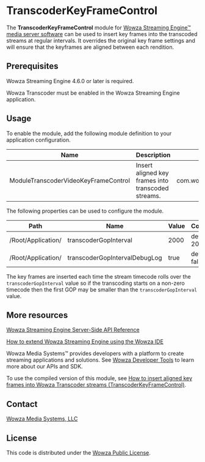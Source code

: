 # TranscoderKeyFrameControl
The **TranscoderKeyFrameControl** module for [Wowza Streaming Engine™ media server software](https://www.wowza.com/products/streaming-engine) can be used to insert key frames into the transcoded streams at regular intervals. It overrides the original key frame settings and will ensure that the keyframes are aligned between each rendition.

## Prerequisites
Wowza Streaming Engine 4.6.0 or later is required.

Wowza Transcoder must be enabled in the Wowza Streaming Engine application.

## Usage
To enable the module, add the following module definition to your application configuration.

Name | Description | Fully Qualified Class Name
--- | --- | ---
ModuleTranscoderVideoKeyFrameControl | Insert aligned key frames into transcoded streams. | com.wowza.wms.plugin.transcoder.ModuleTranscoderVideoKeyFrameControl

The following properties can be used to configure the module.

Path | Name | Value | Comment
--- | --- | --- | ---
/Root/Application/ | transcoderGopInterval | 2000 | default 2000ms
/Root/Application/ | transcoderGopIntervalDebugLog | true | default false

The key frames are inserted each time the stream timecode rolls over the `transcoderGopInterval` value so if the transcoding starts on a non-zero timecode then the first GOP may be smaller than the `transcoderGopInterval` value.

## More resources
[Wowza Streaming Engine Server-Side API Reference](https://www.wowza.com/resources/serverapi/)

[How to extend Wowza Streaming Engine using the Wowza IDE](https://www.wowza.com/forums/content.php?759-How-to-extend-Wowza-Streaming-Engine-using-the-Wowza-IDE)

Wowza Media Systems™ provides developers with a platform to create streaming applications and solutions. See [Wowza Developer Tools](https://www.wowza.com/resources/developers) to learn more about our APIs and SDK.

To use the compiled version of this module, see [How to insert aligned key frames into Wowza Transcoder streams (TranscoderKeyFrameControl)](https://www.wowza.com/docs).

## Contact
[Wowza Media Systems, LLC](https://www.wowza.com/contact)

## License
This code is distributed under the [Wowza Public License](/LICENSE.txt).
